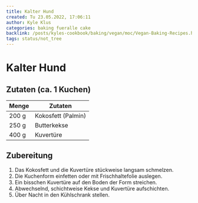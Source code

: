 ```yaml
---
title: Kalter Hund
created: Tu 23.05.2022, 17:06:11
author: Kyle Klus
categories: baking fueralle cake
backlink: /posts/kyles-cookbook/baking/vegan/moc/Vegan-Baking-Recipes.html
tags: status/not_tree
---
```


# Kalter Hund

## Zutaten (ca. 1 Kuchen)

| Menge            | Zutaten                        |
| ---------------- | ------------------------------ |
| 200 g             | Kokosfett (Palmin)             |
| 250 g             | Butterkekse                    |
| 400 g             | Kuvertüre                      |

## Zubereitung

1. Das Kokosfett und die Kuvertüre stückweise langsam schmelzen.
2. Die Kuchenform einfetten oder mit Frischhaltefolie auslegen.
3. Ein bisschen Kuvertüre auf den Boden der Form streichen.
4. Abwechselnd, schichtweise Kekse und Kuvertüre aufschichten.
5. Über Nacht in den Kühlschrank stellen.
